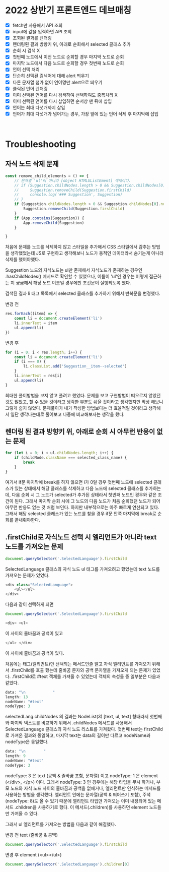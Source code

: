 # 2022 상반기 프론트엔드 데브매칭

- [x] fetch만 사용해서 API 조회
- [x] input에 값을 입력하면 API 조회
- [x] 조회된 결과를 렌더링
- [x] 렌더링된 결과 방향키 위, 아래로 순회해서 selected 클래스 추가
- [x] 순회 시 검색 X
- [x] 첫번째 노드에서 이전 노드로 순회할 경우 마지막 노드로 순회
- [x] 마지막 노드에서 다음 노드로 순회할 경우 첫번째 노드로 순회
- [x] 언어 선택 처리
- [x] 단순히 선택된 검색어에 대해 alert 띄우기
- [x] 다른 문자열 첨가 없이 언어명만 alert으로 띄우기  
- [x] 클릭된 언어 렌더링
- [x] 이미 선택된 언어를 다시 검색하여 선택하여도 중복처리 X
- [x] 이미 선택된 언어를 다시 삽입하면 순서상 맨 뒤에 삽입
- [x] 언어는 최대 다섯개까지 삽입
- [x] 언어가 최대 다섯개가 넘어가는 경우, 가장 앞에 있는 언어 삭제 후 마지막에 삽입

<br/>

# Troubleshooting

## 자식 노드 삭제 문제

```js
const remove_child_elements = () => {
    // 문자열 'ul'이 아니라 [object HTMLUListEment] 객체이다.
    // if (Suggestion.childNodes.length > 0 && Suggestion.childNodes[0] == 'ul') {
    //     Suggestion.removeChild(Suggestion.firstChild)
    //     console.log('### Suggestion', Suggestion)
    // }
    if (Suggestion.childNodes.length > 0 && Suggestion.childNodes[0].nodeName.toLowerCase() === 'ul') {
        Suggestion.removeChild(Suggestion.firstChild)
    }
    if (App.contains(Suggestion)) {
        App.removeChild(Suggestion)
    }

}
```
처음에 문제를 노드를 삭제하지 않고 스타일을 추가해서 CSS 스타일에서 감추는 방법을 생각했었는데 
JS로 구현하고 생각해보니 노드가 동적인 데이터라서 숨기는게 아니라 삭제를 했어야했다. 

Suggestion 노드의 자식노드는 ul만 존재해서 자식노드가 존재하는 경우인
.hasChildNodes() 메서드로 확인할 수 있었으나, 이름이 'ul'인 경우는 어떻게 접근하는 지 궁금해서 해당 노드 이름일 경우에만 조건문이 실행되도록 했다.


검색된 결과 li 태그 목록에서 selected 클래스를 추가하기 위해서 반복문을 변경했다.

변겅 전
```js
res.forEach((item) => {
    const li = document.createElement('li')
    li.innerText = item
    ul.append(li)
})
```

변경 후
```js
for (i = 0; i < res.length; i++) {
    const li = document.createElement('li')
    if (i === 0) {
        li.classList.add('Suggestion__item--selected')
    }
    li.innerText = res[i]
    ul.append(li)
}
```
최대한 풀이방법을 보지 않고 풀려고 했었다.
문제를 보고 구현방법이 떠오르지 않았던 것도 많았고,
할 수 있을 것이라고 생각한 부분도 쉬울 것이라고 생각했지만 막상 해보니 그렇게 쉽지 않았다. 
문제풀이가 내가 작성한 방법보다는 더 효율적일 것이라고 생각해서
일단 생각나는대로 풀어보고 나중에 비교해보자는 생각을 했다.

## 렌더링 된 결과 방향키 위, 아래로 순회 시 아무런 반응이 없는 문제


```js
for (let i = 0; i < ul.childNodes.length; i++) {
    if (childNode.className === selected_class_name) {
        break
    }
}
```
여기서 if문 마지막에 break를 하지 않으면 i가 0일 경우 첫번째 노드에 selected 클래스가 있는 상태에서 해당 클래스를 삭제하고 
다음 노드에 selected 클래스를 추가하는데, 다음 순회 시 그 노드가 selected가 추가된 상태라서 첫번째 노드인 경우와 같은 조건이 된다.
그래서 마지막 순회 시에 그 노드의 다음 노드가 처음 순회했던 노드가 되어 아무런 반응도 없는 것 처럼 보인다.
하지만 내부적으로는 아주 빠르게 연산되고 있다.
그래서 해당 selected 클래스가 있는 노드를 찾을 경우 if문 안쪽 마지막에 break로 순회를 끝내줘야한다.

## .firstChild로 자식노드 선택 시 엘리먼트가 아니라 text 노드를 가져오는 문제

```js
document.querySelector('.SelectedLanguage').firstChild
```

SelectedLanguage 클래스의 자식 노드 ul 태그를 가져오려고 했었는데 text 노드를 가져오는 문제가 있었다.
```js
<div class="SelectedLanguage">
    <ul></ul>
</div>
```

다음과 같이 선택하게 되면
```js
document.querySelector('.SelectedLanguage').firstChild
```

``` js
<div> <ul> 
```
이 사이의 줄바꿈과 공백이 있고

```js
</ul> </div>
```
이 사이에 줄바꿈과 공백이 있다.

처음에는 태그(엘리먼트)만 선택되는 메서드인줄 알고 자식 엘리먼트를 가져오기 위해서 .firstChild를 호출 했는데 줄바꿈 문자와 공백 문자열을 가져오게 되는 문제가 있었다.
.firstChild로 #text 객체를 가져올 수 있었는데 객체의 속성들 중 일부분은 다음과 같았다.

```js
data: "\n            "
length: 13
nodeName: "#text"
nodeType: 3
```

selectedLang.childNodes 의 결과는 NodeList(3) [text, ul, text] 형태라서 
첫번째와 마지막 텍스트를 비교하기 위해서 .childNodes 메서드를 사용해서 SelectedLanguage 클래스의 자식 노드 리스트를 가져왔다.
첫번째 text는 firstChild로 가져온 결과와 동일하고,
마지막 text는 data의 길이만 다르고 nodeName과 nodeType은 동일했다.

```js
data: "\n        "
length: 9
nodeName: "#text"
nodeType: 3
```

nodeType: 3 은 text (공백 & 줄바꿈 포함, 문자열) 이고
nodeType: 1 은 element (&lt;/div&gt;, &lt;/p&gt;) 이다.
그래서 nodeType: 3 인 경우에는 해당 타입을 무시 하거나, 부모 노드와 자식 노드 사이의 줄바꿈과 공백을 없애거나, 엘리먼트만 인식하는 메서드를 사용하는 방법을 생각했다.
엘리먼트 안에는 문자열(공백 & 띄어쓰기 포함), 주석(nodeType: 8)도 올 수 있기 때문에 
엘리먼트 타입만 가져오는 이미 내장되어 있는 메서드 .children을 사용하기로 했다. 
이 메서드(.children)를 사용하면 element 노드들만 가져올 수 있다.

그래서 ul 엘리먼트를 가져오는 방법을 다음과 같이 해결했다.

변경 전 text (줄바꿈 & 공백)
```js
document.querySelector('.SelectedLanguage').firstChild
```

변경 후 element (&lt;ul&gt;&lt;/ul&gt;)
```js
document.querySelector('.SelectedLanguage').children[0]
```
